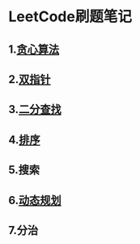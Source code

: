 # LeetCode刷题笔记

## 1.[贪心算法](https://github.com/MIIAMOR/LeetCode/blob/master/GreedyAlgorithm/%E8%B4%AA%E5%BF%83%E7%AE%97%E6%B3%95.md)

## 2.[双指针](https://github.com/MIIAMOR/LeetCode/blob/master/DoublePointer/%E5%8F%8C%E6%8C%87%E9%92%88.md)

## 3.[二分查找](https://github.com/MIIAMOR/LeetCode/blob/master/BinarySearch/%E4%BA%8C%E5%88%86%E6%9F%A5%E6%89%BE.md)

## 4.[排序](https://github.com/MIIAMOR/LeetCode/blob/master/Sort/%E6%8E%92%E5%BA%8F.md)

## 5.搜索

## 6.[动态规划](https://github.com/MIIAMOR/LeetCode/blob/master/DynamicProgramming/%E5%8A%A8%E6%80%81%E8%A7%84%E5%88%92.md)

## 7.分治





